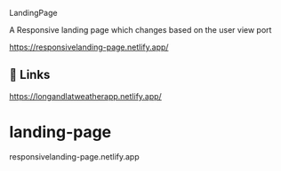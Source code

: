 LandingPage

A Responsive landing page which changes based on the user view port


https://responsivelanding-page.netlify.app/


## 🔗 Links
https://longandlatweatherapp.netlify.app/







# landing-page

responsivelanding-page.netlify.app
